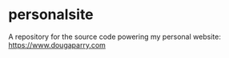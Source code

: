# personalsite

A repository for the source code powering my personal website:
https://www.dougaparry.com
